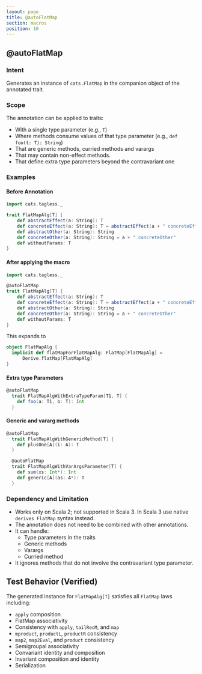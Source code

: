 ```yaml
---
layout: page
title: @autoFlatMap
section: macros
position: 10
---
```



## @autoFlatMap

### Intent
Generates an instance of `cats.FlatMap` in the companion object of the annotated trait.

### Scope
The annotation can be applied to traits:
- With a single type parameter (e.g., `T`)
- Where methods consume values of that type parameter (e.g., `def foo(t: T): String`)
- That are generic methods, curried methods and varargs 
- That may contain non-effect methods.
- That define extra type parameters beyond the contravariant one

### Examples
#### Before Annotation
```scala
import cats.tagless._

trait FlatMapAlg[T] {
    def abstractEffect(a: String): T
    def concreteEffect(a: String): T = abstractEffect(a + " concreteEffect")
    def abstractOther(a: String): String
    def concreteOther(a: String): String = a + " concreteOther"
    def withoutParams: T
}
```

#### After applying the macro 
```scala
import cats.tagless._

@autoFlatMap
trait FlatMapAlg[T] {
    def abstractEffect(a: String): T
    def concreteEffect(a: String): T = abstractEffect(a + " concreteEffect")
    def abstractOther(a: String): String
    def concreteOther(a: String): String = a + " concreteOther"
    def withoutParams: T
}
```

This expands to
```scala
object FlatMapAlg {
  implicit def flatMapForFlatMapAlg: FlatMap[FlatMapAlg] =
      Derive.flatMap[FlatMapAlg]
}
```

#### Extra type Parameters

```scala
@autoFlatMap
  trait FlatMapAlgWithExtraTypeParam[T1, T] {
    def foo(a: T1, b: T): Int
  }
```

#### Generic and vararg methods
```scala
@autoFlatMap
  trait FlatMapAlgWithGenericMethod[T] {
    def plusOne[A](i: A): T
  }

  @autoFlatMap
  trait FlatMapAlgWithVarArgsParameter[T] {
    def sum(xs: Int*): Int
    def generic[A](as: A*): T
  }
```


### Dependency and Limitation
- Works only on Scala 2; not supported in Scala 3.
In Scala 3 use native `derives FlatMap` syntax instead.
- The annotation does not need to be combined with other annotations.
- It can handle: 
  - Type parameters in the traits
  - Generic methods
  - Varargs
  - Curried method
- It ignores methods that do not involve the contravariant type parameter.

## Test Behavior (Verified)
The generated instance for `FlatMapAlg[T]` satisfies all `FlatMap` laws including:

- `apply` composition
- FlatMap associativity
- Consistency with `apply`, `tailRecM`, and `map`
- `mproduct`, `productL`, `productR` consistency
- `map2`, `map2Eval`, and `product` consistency
- Semigroupal associativity
- Convariant identity and composition 
- Invariant composition and identity
- Serialization